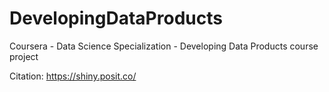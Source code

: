 # DevelopingDataProducts
Coursera - Data Science Specialization - Developing Data Products course project

Citation: https://shiny.posit.co/
